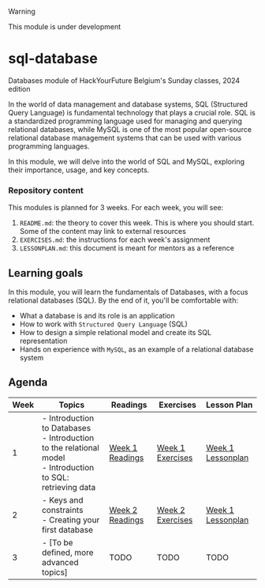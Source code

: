 > [!WARNING]
> This module is under development

# sql-database

Databases module of HackYourFuture Belgium's Sunday classes, 2024 edition

In the world of data management and database systems, SQL (Structured Query Language) is fundamental technology that plays a crucial role. SQL is a standardized programming language used for managing and querying relational databases, while MySQL is one of the most popular open-source relational database management systems that can be used with various programming languages. 

In this module, we will delve into the world of SQL and MySQL, exploring their importance, usage, and key concepts.

### Repository content

This modules is planned for 3 weeks. For each week, you will see:

1. `README.md`: the theory to cover this week. This is where you should start. Some of the content may link to external resources
1. `EXERCISES.md`: the instructions for each week's assignment
1. `LESSONPLAN.md`: this document is meant for mentors as a reference

## Learning goals

In this module, you will learn the fundamentals of Databases, with a focus relational databases (SQL). By the end of it, you'll be comfortable with:

- What a database is and its role is an application
- How to work with `Structured Query Language` (SQL)
- How to design a simple relational model and create its SQL representation
- Hands on experience with `MySQL`, as an example of a relational database system

## Agenda

| Week | Topics                                                                                                    | Readings | Exercises | Lesson Plan |
|------|-----------------------------------------------------------------------------------------------------------|----------|-----------|-------------|
| 1    | - Introduction to Databases <br> - Introduction to the relational model <br> - Introduction to SQL: retrieving data | [Week 1 Readings](./week1/README.md)     | [Week 1 Exercises](./week1/EXERCISES.md)      | [Week 1 Lessonplan](./week1/LESSONPLAN.md)        |
| 2    | - Keys and constraints <br> - Creating your first database   |  [Week 2 Readings](./week2/README.md)     | [Week 2 Exercises](./week2/EXERCISES.md)       | [Week 1 Lessonplan](./week2/LESSONPLAN.md)         |
| 3    | - [To be defined, more advanced topics]                                                                   | TODO     | TODO      | TODO        |
